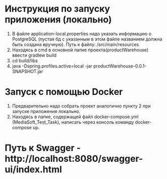 # Инструкция по запуску приложения (локально)

1. В файле application-local.properties надо указать информацию о PostgreSQL
   (пустая бд с указанным в этом файле названием должна быть создана вручную).
   Путь к файлу: /src/main/resources
2. Находясь в cmd в основной папке проекта(productWarehouse) ввести gradlew build
3. cd build/libs
4. java -Dspring.profiles.active=local -jar productWarehouse-0.0.1-SNAPSHOT.jar

# Запуск с помощью Docker
1. Предварительно надо собрать проект аналогично пункту 2 при запуске приложения локально.
2. Находясь в папке, содержащей файл docker-compose.yml (MediaSoft_Test_Task), написать через консоль команду docker-compose up.

# Путь к Swagger - http://localhost:8080/swagger-ui/index.html